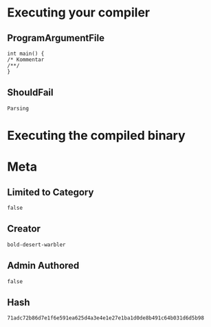# Executing your compiler

## ProgramArgumentFile

```
int main() {
/* Kommentar
/**/
}
```

## ShouldFail

```
Parsing
```

# Executing the compiled binary

# Meta

## Limited to Category

```
false
```

## Creator

```
bold-desert-warbler
```

## Admin Authored

```
false
```

## Hash

```
71adc72b86d7e1f6e591ea625d4a3e4e1e27e1ba1d0de8b491c64b031d6d5b98
```
